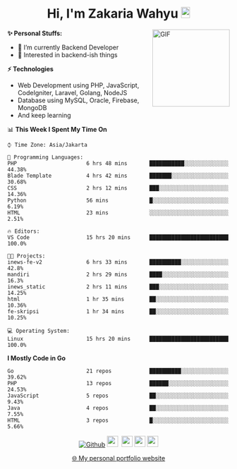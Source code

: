 <h1 align="center">Hi, I'm Zakaria Wahyu <img src="https://github.com/TheDudeThatCode/TheDudeThatCode/blob/master/Assets/Hi.gif" width="20px" height="25px"></h1>

<img align="right" alt="GIF" height="175px" src="https://www.nayakapratama.co.id/wp-content/uploads/2019/07/Website-Maintenance.gif" />

**✨ Personal Stuffs:**
- 🔭 I’m currently Backend Developer
- 🌱 Interested in backend-ish things

**⚡ Technologies**
- Web Development using PHP, JavaScript, CodeIgniter, Laravel, Golang, NodeJS
- Database using MySQL, Oracle, Firebase, MongoDB
- And keep learning

<!--START_SECTION:waka-->
📊 **This Week I Spent My Time On** 

```text
⌚︎ Time Zone: Asia/Jakarta

💬 Programming Languages: 
PHP                      6 hrs 48 mins       ███████████░░░░░░░░░░░░░░   44.38% 
Blade Template           4 hrs 42 mins       ███████░░░░░░░░░░░░░░░░░░   30.68% 
CSS                      2 hrs 12 mins       ███░░░░░░░░░░░░░░░░░░░░░░   14.36% 
Python                   56 mins             █░░░░░░░░░░░░░░░░░░░░░░░░   6.19% 
HTML                     23 mins             ░░░░░░░░░░░░░░░░░░░░░░░░░   2.51%

🔥 Editors: 
VS Code                  15 hrs 20 mins      █████████████████████████   100.0%

🐱‍💻 Projects: 
inews-fe-v2              6 hrs 33 mins       ██████████░░░░░░░░░░░░░░░   42.8% 
mandiri                  2 hrs 29 mins       ████░░░░░░░░░░░░░░░░░░░░░   16.3% 
inews_static             2 hrs 11 mins       ███░░░░░░░░░░░░░░░░░░░░░░   14.25% 
html                     1 hr 35 mins        ██░░░░░░░░░░░░░░░░░░░░░░░   10.36% 
fe-skripsi               1 hr 34 mins        ██░░░░░░░░░░░░░░░░░░░░░░░   10.25%

💻 Operating System: 
Linux                    15 hrs 20 mins      █████████████████████████   100.0%

```

**I Mostly Code in Go** 

```text
Go                       21 repos            ██████████░░░░░░░░░░░░░░░   39.62% 
PHP                      13 repos            ██████░░░░░░░░░░░░░░░░░░░   24.53% 
JavaScript               5 repos             ██░░░░░░░░░░░░░░░░░░░░░░░   9.43% 
Java                     4 repos             ██░░░░░░░░░░░░░░░░░░░░░░░   7.55% 
HTML                     3 repos             █░░░░░░░░░░░░░░░░░░░░░░░░   5.66%

```



<!--END_SECTION:waka-->

<p align="center">
<a href="https://github.com/zakariawahyu" target="_blank"><img alt="Github" src="https://img.shields.io/badge/GitHub-%2312100E.svg?&style=for-the-badge&logo=Github&logoColor=white" /></a>
<a href="https://www.twitter.com/_zakariawahyu"><img src="https://img.shields.io/badge/twitter-%231DA1F2.svg?&style=for-the-badge&logo=twitter&logoColor=white" height=25></a> 
<a href="https://www.linkedin.com/in/zakariawahyu"><img src="https://img.shields.io/badge/linkedin-%230077B5.svg?&style=for-the-badge&logo=linkedin&logoColor=white" height=25></a> 
<a href="https://www.instagram.com/_zakariawahyu"><img src="https://img.shields.io/badge/instagram-%23E4405F.svg?&style=for-the-badge&logo=instagram&logoColor=white" height=25></a>
<a href="https://medium.com/@zakariawahyu"><img src="https://img.shields.io/badge/Medium-12100E?style=for-the-badge&logo=medium&logoColor=white" height=25></a>
</p>
<p align="center"><a href="https://www.zakariawahyu.com" target="_blank">🌐 My personal portfolio website</a></p>
